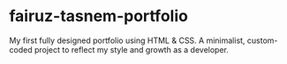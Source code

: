 # fairuz-tasnem-portfolio
My first fully designed portfolio using HTML &amp; CSS. A minimalist, custom-coded project to reflect my style and growth as a developer.
